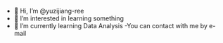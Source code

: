 - 👋 Hi, I’m @yuzijiang-ree
- 👀 I’m interested in learning something
- 🌱 I’m currently learning Data Analysis 
-You can contact with me by e-mail

<!---
yuzijiang-ree/yuzijiang-ree is a ✨ special ✨ repository because its `README.md` (this file) appears on your GitHub profile.
You can click the Preview link to take a look at your changes.
--->
